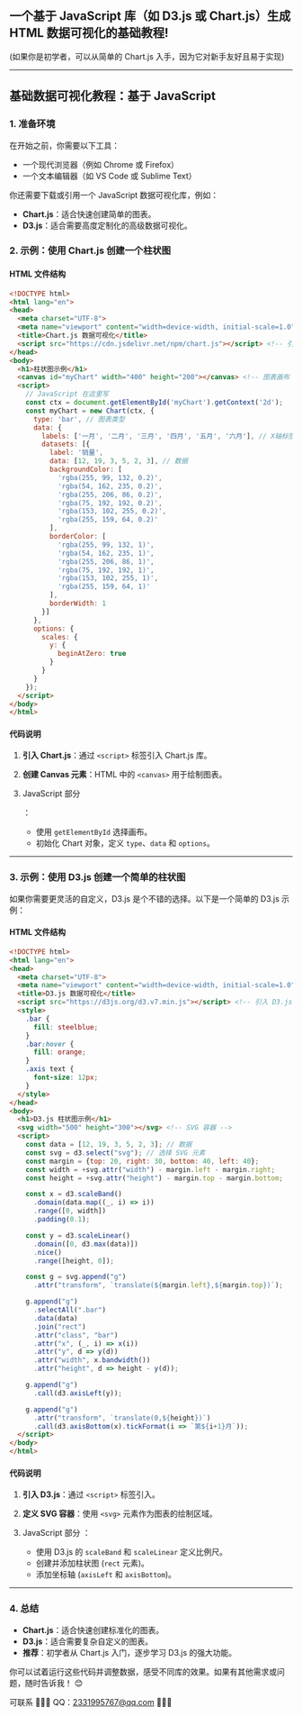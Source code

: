 ## 一个基于 JavaScript 库（如 D3.js 或 Chart.js）生成 HTML 数据可视化的基础教程!
(如果你是初学者，可以从简单的 Chart.js 入手，因为它对新手友好且易于实现)

------

## 基础数据可视化教程：基于 JavaScript

### 1. 准备环境

在开始之前，你需要以下工具：

- 一个现代浏览器（例如 Chrome 或 Firefox）
- 一个文本编辑器（如 VS Code 或 Sublime Text）

你还需要下载或引用一个 JavaScript 数据可视化库，例如：

- **Chart.js**：适合快速创建简单的图表。
- **D3.js**：适合需要高度定制化的高级数据可视化。

### 2. 示例：使用 Chart.js 创建一个柱状图

#### HTML 文件结构

```html
<!DOCTYPE html>
<html lang="en">
<head>
  <meta charset="UTF-8">
  <meta name="viewport" content="width=device-width, initial-scale=1.0">
  <title>Chart.js 数据可视化</title>
  <script src="https://cdn.jsdelivr.net/npm/chart.js"></script> <!-- 引入 Chart.js -->
</head>
<body>
  <h1>柱状图示例</h1>
  <canvas id="myChart" width="400" height="200"></canvas> <!-- 图表画布 -->
  <script>
    // JavaScript 在这里写
    const ctx = document.getElementById('myChart').getContext('2d');
    const myChart = new Chart(ctx, {
      type: 'bar', // 图表类型
      data: {
        labels: ['一月', '二月', '三月', '四月', '五月', '六月'], // X轴标签
        datasets: [{
          label: '销量',
          data: [12, 19, 3, 5, 2, 3], // 数据
          backgroundColor: [
            'rgba(255, 99, 132, 0.2)',
            'rgba(54, 162, 235, 0.2)',
            'rgba(255, 206, 86, 0.2)',
            'rgba(75, 192, 192, 0.2)',
            'rgba(153, 102, 255, 0.2)',
            'rgba(255, 159, 64, 0.2)'
          ],
          borderColor: [
            'rgba(255, 99, 132, 1)',
            'rgba(54, 162, 235, 1)',
            'rgba(255, 206, 86, 1)',
            'rgba(75, 192, 192, 1)',
            'rgba(153, 102, 255, 1)',
            'rgba(255, 159, 64, 1)'
          ],
          borderWidth: 1
        }]
      },
      options: {
        scales: {
          y: {
            beginAtZero: true
          }
        }
      }
    });
  </script>
</body>
</html>
```

#### 代码说明

1. **引入 Chart.js**：通过 `<script>` 标签引入 Chart.js 库。

2. **创建 Canvas 元素**：HTML 中的 `<canvas>` 用于绘制图表。

3. JavaScript 部分

   ：

   - 使用 `getElementById` 选择画布。
   - 初始化 Chart 对象，定义 `type`、`data` 和 `options`。

------

### 3. 示例：使用 D3.js 创建一个简单的柱状图

如果你需要更灵活的自定义，D3.js 是个不错的选择。以下是一个简单的 D3.js 示例：

#### HTML 文件结构

```html
<!DOCTYPE html>
<html lang="en">
<head>
  <meta charset="UTF-8">
  <meta name="viewport" content="width=device-width, initial-scale=1.0">
  <title>D3.js 数据可视化</title>
  <script src="https://d3js.org/d3.v7.min.js"></script> <!-- 引入 D3.js -->
  <style>
    .bar {
      fill: steelblue;
    }
    .bar:hover {
      fill: orange;
    }
    .axis text {
      font-size: 12px;
    }
  </style>
</head>
<body>
  <h1>D3.js 柱状图示例</h1>
  <svg width="500" height="300"></svg> <!-- SVG 容器 -->
  <script>
    const data = [12, 19, 3, 5, 2, 3]; // 数据
    const svg = d3.select("svg"); // 选择 SVG 元素
    const margin = {top: 20, right: 30, bottom: 40, left: 40};
    const width = +svg.attr("width") - margin.left - margin.right;
    const height = +svg.attr("height") - margin.top - margin.bottom;

    const x = d3.scaleBand()
      .domain(data.map((_, i) => i))
      .range([0, width])
      .padding(0.1);

    const y = d3.scaleLinear()
      .domain([0, d3.max(data)])
      .nice()
      .range([height, 0]);

    const g = svg.append("g")
      .attr("transform", `translate(${margin.left},${margin.top})`);

    g.append("g")
      .selectAll(".bar")
      .data(data)
      .join("rect")
      .attr("class", "bar")
      .attr("x", (_, i) => x(i))
      .attr("y", d => y(d))
      .attr("width", x.bandwidth())
      .attr("height", d => height - y(d));

    g.append("g")
      .call(d3.axisLeft(y));

    g.append("g")
      .attr("transform", `translate(0,${height})`)
      .call(d3.axisBottom(x).tickFormat(i => `第${i+1}月`));
  </script>
</body>
</html>
```

#### 代码说明

1. **引入 D3.js**：通过 `<script>` 标签引入。

2. **定义 SVG 容器**：使用 `<svg>` 元素作为图表的绘制区域。

3. JavaScript 部分   ：

   - 使用 D3.js 的 `scaleBand` 和 `scaleLinear` 定义比例尺。
   - 创建并添加柱状图 (`rect` 元素)。
   - 添加坐标轴 (`axisLeft` 和 `axisBottom`)。

------

### 4. 总结

- **Chart.js**：适合快速创建标准化的图表。
- **D3.js**：适合需要复杂自定义的图表。
- **推荐**：初学者从 Chart.js 入门，逐步学习 D3.js 的强大功能。

你可以试着运行这些代码并调整数据，感受不同库的效果。如果有其他需求或问题，随时告诉我！ 😊

可联系 👛👛👛 QQ：2331995767@qq.com 👛👛👛
